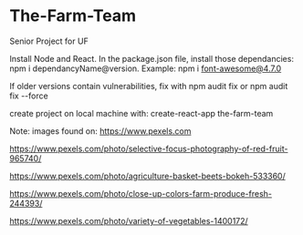 # The-Farm-Team
Senior Project for UF

Install Node and React.
In the package.json file, install those dependancies: 
npm i dependancyName@version.
Example: npm i font-awesome@4.7.0

If older versions contain vulnerabilities,
fix with npm audit fix or npm audit fix --force

create project on local machine with:
create-react-app the-farm-team


Note: images found on: https://www.pexels.com

https://www.pexels.com/photo/selective-focus-photography-of-red-fruit-965740/

https://www.pexels.com/photo/agriculture-basket-beets-bokeh-533360/

https://www.pexels.com/photo/close-up-colors-farm-produce-fresh-244393/

https://www.pexels.com/photo/variety-of-vegetables-1400172/
